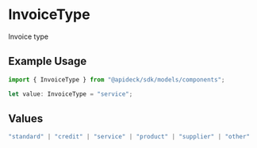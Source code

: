# InvoiceType

Invoice type

## Example Usage

```typescript
import { InvoiceType } from "@apideck/sdk/models/components";

let value: InvoiceType = "service";
```

## Values

```typescript
"standard" | "credit" | "service" | "product" | "supplier" | "other"
```